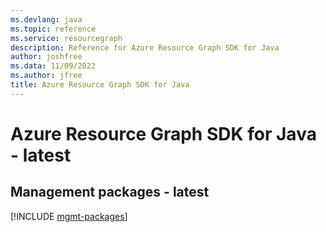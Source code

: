```yaml
---
ms.devlang: java
ms.topic: reference
ms.service: resourcegraph
description: Reference for Azure Resource Graph SDK for Java
author: joshfree
ms.data: 11/09/2022
ms.author: jfree
title: Azure Resource Graph SDK for Java
---
```

# Azure Resource Graph SDK for Java - latest

## Management packages - latest
[!INCLUDE [mgmt-packages](resource-graph-mgmt-index.md)]